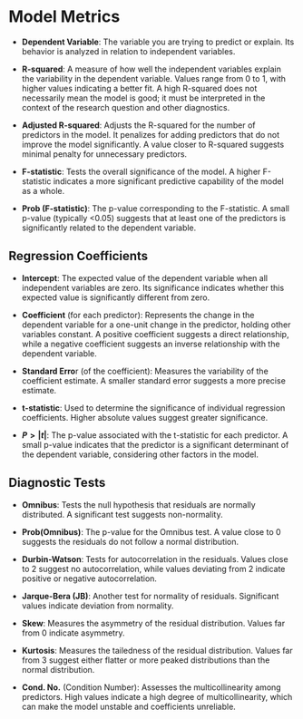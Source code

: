 
# Model Metrics

- **Dependent Variable**: The variable you are trying to predict or explain. Its behavior is analyzed in relation to independent variables.

- **R-squared**: A measure of how well the independent variables explain the variability in the dependent variable. Values range from 0 to 1, with higher values indicating a better fit. A high R-squared does not necessarily mean the model is good; it must be interpreted in the context of the research question and other diagnostics.

- **Adjusted R-squared**: Adjusts the R-squared for the number of predictors in the model. It penalizes for adding predictors that do not improve the model significantly. A value closer to R-squared suggests minimal penalty for unnecessary predictors.

- **F-statistic**: Tests the overall significance of the model. A higher F-statistic indicates a more significant predictive capability of the model as a whole.

- **Prob (F-statistic)**: The p-value corresponding to the F-statistic. A small p-value (typically <0.05) suggests that at least one of the predictors is significantly related to the dependent variable.

## Regression Coefficients

- **Intercept**: The expected value of the dependent variable when all independent variables are zero. Its significance indicates whether this expected value is significantly different from zero.

- **Coefficient** (for each predictor): Represents the change in the dependent variable for a one-unit change in the predictor, holding other variables constant. A positive coefficient suggests a direct relationship, while a negative coefficient suggests an inverse relationship with the dependent variable.

- **Standard Erro**r (of the coefficient): Measures the variability of the coefficient estimate. A smaller standard error suggests a more precise estimate.

- **t-statistic**: Used to determine the significance of individual regression coefficients. Higher absolute values suggest greater significance.

- **$P>|t|$**: The p-value associated with the t-statistic for each predictor. A small p-value indicates that the predictor is a significant determinant of the dependent variable, considering other factors in the model.

## Diagnostic Tests

- **Omnibus**: Tests the null hypothesis that residuals are normally distributed. A significant test suggests non-normality.

- **Prob(Omnibus)**: The p-value for the Omnibus test. A value close to 0 suggests the residuals do not follow a normal distribution.

- **Durbin-Watson**: Tests for autocorrelation in the residuals. Values close to 2 suggest no autocorrelation, while values deviating from 2 indicate positive or negative autocorrelation.

- **Jarque-Bera (JB)**: Another test for normality of residuals. Significant values indicate deviation from normality.

- **Skew**: Measures the asymmetry of the residual distribution. Values far from 0 indicate asymmetry.

- **Kurtosis**: Measures the tailedness of the residual distribution. Values far from 3 suggest either flatter or more peaked distributions than the normal distribution.

- **Cond. No.** (Condition Number): Assesses the multicollinearity among predictors. High values indicate a high degree of multicollinearity, which can make the model unstable and coefficients unreliable.

